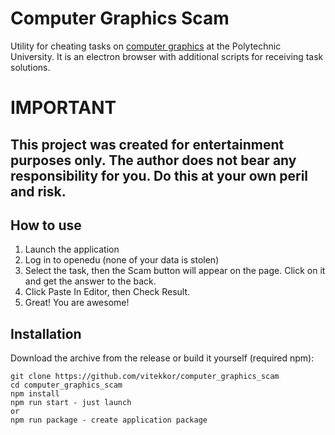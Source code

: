 # Computer Graphics Scam

Utility for cheating tasks on [computer graphics](https://openedu.ru/course/spbstu/COMPGR/) at the Polytechnic University. It is an electron browser with additional scripts for receiving task solutions.

# IMPORTANT

## This project was created for entertainment purposes only. The author does not bear any responsibility for you. Do this at your own peril and risk.

## How to use

1. Launch the application
2. Log in to openedu (none of your data is stolen)
3. Select the task, then the Scam button will appear on the page. Click on it and get the answer to the back. 
4. Click Paste In Editor, then Check Result.
5. Great! You are awesome!

## Installation

Download the archive from the release or build it yourself (required npm):
```
git clone https://github.com/vitekkor/computer_graphics_scam
cd computer_graphics_scam
npm install
npm run start - just launch
or
npm run package - create application package
```

